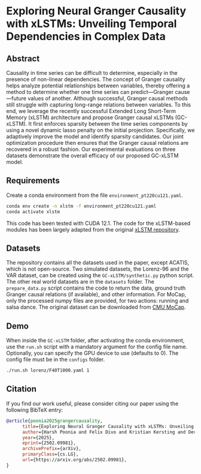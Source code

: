 # Exploring Neural Granger Causality with xLSTMs: Unveiling Temporal Dependencies in Complex Data

## Abstract

Causality in time series can be difficult to determine, especially in the presence of non-linear dependencies. The concept of Granger causality helps analyze potential relationships between variables, thereby offering a method to determine whether one time series can predict—Granger cause—future values of another. Although successful, Granger causal methods still struggle with capturing long-range relations between variables. To this end, we leverage the recently successful Extended Long Short-Term Memory (xLSTM) architecture and propose Granger causal xLSTMs (GC-xLSTM). It first enforces sparsity between the time series components by using a novel dynamic lasso penalty on the initial projection. Specifically, we adaptively improve the model and identify sparsity candidates. Our joint optimization procedure then ensures that the Granger causal relations are recovered in a robust fashion. Our experimental evaluations on three datasets demonstrate the overall efficacy of our proposed GC-xLSTM model.

## Requirements

Create a conda environment from the file `environment_pt220cu121.yaml`.  
```bash
conda env create -n xlstm -f environment_pt220cu121.yaml
conda activate xlstm
```

This code has been tested with CUDA 12.1. 
The code for the xLSTM-based modules has been largely adapted from the original [xLSTM repository](https://github.com/NX-AI/xlstm).  

## Datasets

The repository contains all the datasets used in the paper, except ACATIS, which is not open-source. Two simulated datasets, the Lorenz-96 and the VAR dataset, can be created using the `GC-xLSTM/synthetic.py` python script. The other real world datasets are in the `datasets` folder. The `prepare_data.py` script contains the code to return the data, ground truth Granger causal relations (if available), and other information. For MoCap, only the processed numpy files are provided, for two actions: running and salsa dance. The original dataset can be downloaded from [CMU MoCap](http://mocap.cs.cmu.edu/).  


## Demo

When inside the `GC-xLSTM` folder, after activating the conda environment, use the `run.sh` script with a mandatory argument for the config file name. Optionally, you can specify the GPU device to use (defaults to 0). The config file must be in the `configs` folder.    
```bash
./run.sh lorenz/F40T1000.yaml 1
```

## Citation

If you find our work useful, please consider citing our paper using the following BibTeX entry:

```bibtex
@article{poonia2025grangercausality,
      title={Exploring Neural Granger Causality with xLSTMs: Unveiling Temporal Dependencies in Complex Data}, 
      author={Harsh Poonia and Felix Divo and Kristian Kersting and Devendra Singh Dhami},
      year={2025},
      eprint={2502.09981},
      archivePrefix={arXiv},
      primaryClass={cs.LG},
      url={https://arxiv.org/abs/2502.09981}, 
}
```